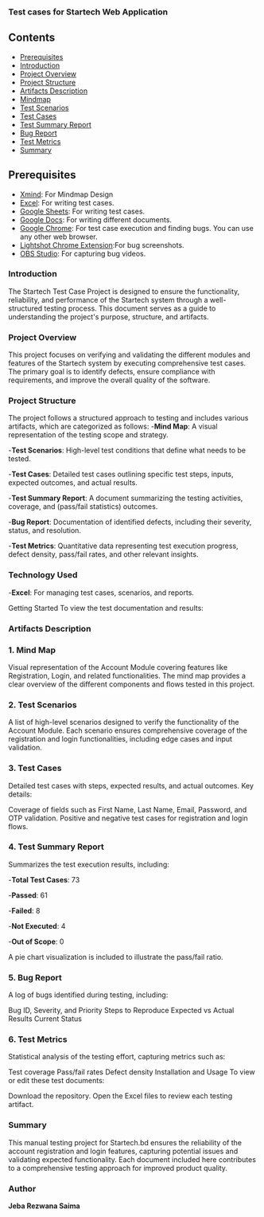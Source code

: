 ### **Test cases for Startech Web Application**


## **Contents**

- [Prerequisites](#Prerequisites)
- [Introduction](#Introduction)
- [Project Overview](#Project-Overview)
- [Project Structure](#Project-Structure)
- [Artifacts Description](#Artifacts-Description)
- [Mindmap](#Mindmap)
- [Test Scenarios](#Test-Scenarios)
- [Test Cases](#Test-Cases)
- [Test Summary Report](#Test-Summary-Report)
- [Bug Report](#Bug-Report)
- [Test Metrics](#Test-Metrics)
- [Summary](#Summary)


## Prerequisites 

- [Xmind](https://xmind.app): For Mindmap Design
- [Excel](): For writing test cases.
- [Google Sheets](): For writing test cases.
- [Google Docs](): For writing different documents.
- [Google Chrome](https://www.google.com/chrome): For test case execution and finding bugs. You can use any other web browser.
- [Lightshot Chrome Extension]():For bug screenshots.
- [OBS Studio](https://obsproject.com/): For capturing bug videos.

### **Introduction**
The Startech Test Case Project is designed to ensure the functionality, reliability, and performance of the Startech system through a well-structured testing process. This document serves as a guide to understanding the project's purpose, structure, and artifacts.

### **Project Overview**
This project focuses on verifying and validating the different modules and features of the Startech system by executing comprehensive test cases. The primary goal is to identify defects, ensure compliance with requirements, and improve the overall quality of the software.


### **Project Structure**
The project follows a structured approach to testing and includes various artifacts, which are categorized as follows:
-**Mind Map**: A visual representation of the testing scope and strategy.

-**Test Scenarios**: High-level test conditions that define what needs to be tested.

-**Test Cases**: Detailed test cases outlining specific test steps, inputs, expected outcomes, and actual results.

-**Test Summary Report**: A document summarizing the testing activities, coverage, and (pass/fail statistics) outcomes.

-**Bug Report**: Documentation of identified defects, including their severity, status, and resolution.

-**Test Metrics**: Quantitative data representing test execution progress, defect density, pass/fail rates, and other relevant insights.



### **Technology Used**
-**Excel**: For managing test cases, scenarios, and reports.

Getting Started
To view the test documentation and results:


### **Artifacts Description**
### 1. Mind Map
Visual representation of the Account Module covering features like Registration, Login, and related functionalities. The mind map provides a clear overview of the different components and flows tested in this project.

### 2. Test Scenarios
A list of high-level scenarios designed to verify the functionality of the Account Module. Each scenario ensures comprehensive coverage of the registration and login functionalities, including edge cases and input validation.

### 3. Test Cases
Detailed test cases with steps, expected results, and actual outcomes. Key details:

Coverage of fields such as First Name, Last Name, Email, Password, and OTP validation.
Positive and negative test cases for registration and login flows.

### 4. Test Summary Report
Summarizes the test execution results, including:

-**Total Test Cases**: 73

-**Passed**: 61

-**Failed**: 8

-**Not Executed**: 4

-**Out of Scope**: 0


A pie chart visualization is included to illustrate the pass/fail ratio.

### 5. Bug Report
A log of bugs identified during testing, including:

Bug ID, Severity, and Priority
Steps to Reproduce
Expected vs Actual Results
Current Status


### 6. Test Metrics
Statistical analysis of the testing effort, capturing metrics such as:

Test coverage
Pass/fail rates
Defect density
Installation and Usage
To view or edit these test documents:

Download the repository.
Open the Excel files to review each testing artifact.


### **Summary**
This manual testing project for Startech.bd ensures the reliability of the account registration and login features, capturing potential issues and validating expected functionality. Each document included here contributes to a comprehensive testing approach for improved product quality.

### **Author**
**Jeba Rezwana Saima**

